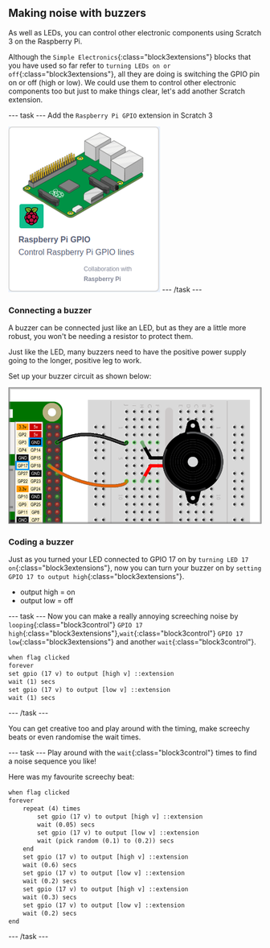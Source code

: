 ## Making noise with buzzers

As well as LEDs, you can control other electronic components using Scratch 3 on the Raspberry Pi.

Although the `Simple Electronics`{:class="block3extensions"} blocks that you have used so far refer to `turning LEDs on or off`{:class="block3extensions"}, all they are doing is switching the GPIO pin on or off (high or low). We could use them to control other electronic components too but just to make things clear, let's add another Scratch extension.

--- task ---
Add the `Raspberry Pi GPIO` extension in Scratch 3

![GPIO extension.png](images/buzzer_gpioExtension.png)
--- /task ---

### Connecting a buzzer

A buzzer can be connected just like an LED, but as they are a little more robust, you won't be needing a resistor to protect them.

Just like the LED, many buzzers need to have the positive power supply going to the longer, positive leg to work.

Set up your buzzer circuit as shown below:

![Buzzer circuit](images/buzzer_circuit.png)

### Coding a buzzer

Just as you turned your LED connected to GPIO 17 on by `turning LED 17 on`{:class="block3extensions"}, now you can turn your buzzer on by `setting GPIO 17 to output high`{:class="block3extensions"}.

+ output high = on
+ output low = off

--- task ---
Now you can make a really annoying screeching noise by `looping`{:class="block3control"} `GPIO 17 high`{:class="block3extensions"},`wait`{:class="block3control"} `GPIO 17 low`{:class="block3extensions"} and another `wait`{:class="block3control"}.

```blocks3
when flag clicked
forever
set gpio (17 v) to output [high v] ::extension
wait (1) secs
set gpio (17 v) to output [low v] ::extension
wait (1) secs
```

--- /task ---

You can get creative too and play around with the timing, make screechy beats or even randomise the wait times.

--- task ---
Play around with the `wait`{:class="block3control"} times to find a noise sequence you like!

Here was my favourite screechy beat:

```blocks3
when flag clicked
forever
    repeat (4) times
        set gpio (17 v) to output [high v] ::extension
        wait (0.05) secs
        set gpio (17 v) to output [low v] ::extension
        wait (pick random (0.1) to (0.2)) secs
    end
    set gpio (17 v) to output [high v] ::extension
    wait (0.6) secs
    set gpio (17 v) to output [low v] ::extension
    wait (0.2) secs
    set gpio (17 v) to output [high v] ::extension
    wait (0.3) secs
    set gpio (17 v) to output [low v] ::extension
    wait (0.2) secs
end
```

--- /task ---
